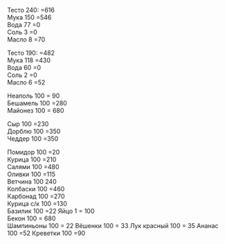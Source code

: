 Тесто 240:  =616  
Мука 150 =546  
Вода 77 =0  
Соль 3 =0  
Масло 8 =70  

Тесто 190: =482  
Мука 118 =430  
Вода 60 =0  
Соль 2 =0  
Масло 6 =52  

Неаполь 100 = 90  
Бешамель 100 =280  
Майонез 100 = 680  

Сыр 100 =230  
Дорблю 100 =350  
Чеддер 100 =350  

Помидор 100 =20  
Курица 100 =210  
Салями 100 =480  
Оливки 100 =115  
Ветчина 100 240  
Колбаски 100 =460  
Карбонад 100 =270  
Курица с/к 100 =130  
Базилик 100 =22
Яйцо 1 = 100  
Бекон 100 = 680  
Шампиньоны 100 = 22
Вёшенки 100 = 33
Лук красный 100 = 35
Ананас 100 =52
Креветки 100 =90

